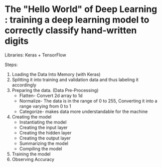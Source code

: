 # The "Hello World" of Deep Learning : training a deep learning model to correctly classify hand-written digits
Libraries: Keras + TensorFlow

Steps: 
1. Loading the Data Into Memory (with Keras)
2. Splitting it into training and validation data and thus labeling it accordingly
3. Preparing the data. (Data Pre-Processing) 
    - Flatten- Convert 2d array to 1d
    - Normalize- The data is in the range of 0 to 255, Converting it into a range varying from 0 to 1
    - Categorize- makes data more understandable for the machine
4. Creating the model
    - Instantiating the model
    - Creating the input layer
    - Creating the hidden layer
    - Creating the output layer
    - Summarizing the model
    - Compiling the model
5. Training the model
6. Observing Accuracy






